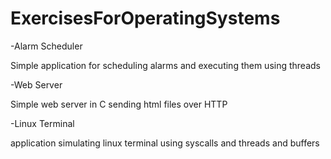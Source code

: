 # ExercisesForOperatingSystems
-Alarm Scheduler

  Simple application for scheduling alarms and executing them using threads
  
-Web Server

  Simple web server in C sending html files over HTTP
  
-Linux Terminal

  application simulating linux terminal using syscalls and threads and buffers
